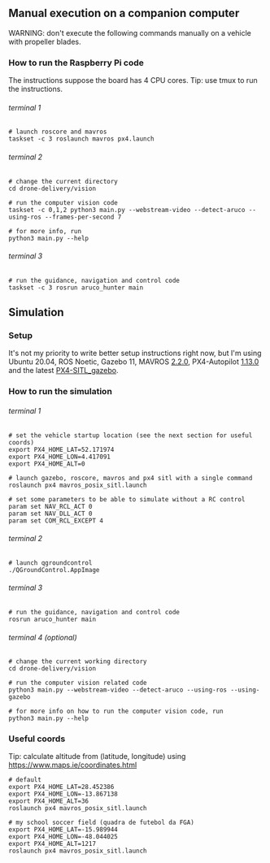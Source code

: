## Manual execution on a companion computer
WARNING: don't execute the following commands manually on a vehicle with propeller blades.

### How to run the Raspberry Pi code
The instructions suppose the board has 4 CPU cores. Tip: use tmux to run the instructions.

###### terminal 1

```
# launch roscore and mavros
taskset -c 3 roslaunch mavros px4.launch
```

###### terminal 2

```
# change the current directory
cd drone-delivery/vision

# run the computer vision code
taskset -c 0,1,2 python3 main.py --webstream-video --detect-aruco --using-ros --frames-per-second 7

# for more info, run
python3 main.py --help
```

###### terminal 3

```
# run the guidance, navigation and control code
taskset -c 3 rosrun aruco_hunter main
```

## Simulation

### Setup
It's not my priority to write better setup instructions right now, but I'm using Ubuntu 20.04, ROS Noetic, Gazebo 11, MAVROS [2.2.0](https://github.com/mavlink/mavros/tree/2.2.0), PX4-Autopilot [1.13.0](https://github.com/PX4/PX4-Autopilot/tree/v1.13.0) and the latest [PX4-SITL_gazebo](https://github.com/PX4/PX4-SITL_gazebo).


### How to run the simulation

###### terminal 1

```
# set the vehicle startup location (see the next section for useful coords)
export PX4_HOME_LAT=52.171974
export PX4_HOME_LON=4.417091
export PX4_HOME_ALT=0

# launch gazebo, roscore, mavros and px4 sitl with a single command
roslaunch px4 mavros_posix_sitl.launch

# set some parameters to be able to simulate without a RC control
param set NAV_RCL_ACT 0
param set NAV_DLL_ACT 0
param set COM_RCL_EXCEPT 4
```

###### terminal 2

```
# launch qgroundcontrol
./QGroundControl.AppImage
```

###### terminal 3

```
# run the guidance, navigation and control code
rosrun aruco_hunter main
```

###### terminal 4 (optional)

```
# change the current working directory
cd drone-delivery/vision

# run the computer vision related code
python3 main.py --webstream-video --detect-aruco --using-ros --using-gazebo

# for more info on how to run the computer vision code, run
python3 main.py --help
```

### Useful coords
Tip: calculate altitude from (latitude, longitude) using https://www.maps.ie/coordinates.html

```
# default
export PX4_HOME_LAT=28.452386
export PX4_HOME_LON=-13.867138
export PX4_HOME_ALT=36
roslaunch px4 mavros_posix_sitl.launch

# my school soccer field (quadra de futebol da FGA)
export PX4_HOME_LAT=-15.989944
export PX4_HOME_LON=-48.044025
export PX4_HOME_ALT=1217
roslaunch px4 mavros_posix_sitl.launch
```
